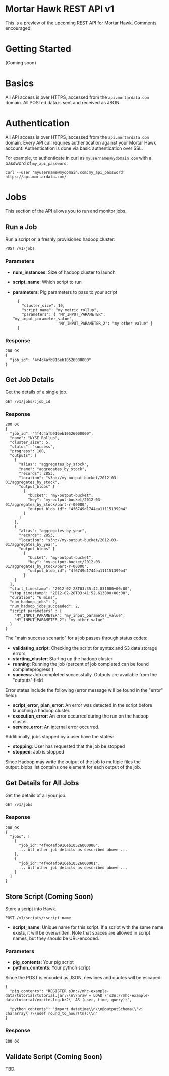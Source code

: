 # Mortar Hawk REST API v1

This is a preview of the upcoming REST API for Mortar Hawk.  Comments encouraged!

# Getting Started

(Coming soon)


# Basics

All API access is over HTTPS, accessed from the `api.mortardata.com` domain.  All POSTed data is sent and received as JSON.

# Authentication

All API access is over HTTPS, accessed from the `api.mortardata.com` domain.  Every API call requires authentication against your Mortar Hawk account.  Authentication is done via basic authentication over SSL.

For example, to authenticate in curl as `myusername@mydomain.com` with a password of `my_api_password`:

	curl --user 'myusername@mydomain.com:my_api_password' https://api.mortardata.com/


# Jobs

This section of the API allows you to run and monitor jobs.

## Run a Job


Run a script on a freshly provisioned hadoop cluster:

	POST /v1/jobs

### Parameters

* **num_instances**: Size of hadoop cluster to launch
* **script_name**: Which script to run
* **parameters**: Pig parameters to pass to your script


		{
		  "cluster_size": 10,
		  "script_name": "my_metric_rollup",
		  "parameters": { "MY_INPUT_PARAMETER": "my_input_parameter_value",
		  				  "MY_INPUT_PARAMETER_2": "my other value" }
		}

### Response

	200 OK
	{
	  "job_id": "4f4c4afb916eb10526000000"
	}


## Get Job Details

Get the details of a single job.

	GET /v1/jobs/:job_id

### Response

	200 OK
	{
	  "job_id": "4f4c4afb916eb10526000000",
	  "name": "NYSE Rollup",
	  "cluster_size": 5,
	  "status": "success",
	  "progress": 100,
	  "outputs": [
	    {
	      "alias": "aggregates_by_stock",
	      "name": "aggregates_by_stock",
	      "records": 2853,
	      "location": "s3n://my-output-bucket/2012-03-01/aggregates_by_stock",
	      "output_blobs" [ 
	        {
	          "bucket": "my-output-bucket",
	          "key": "my-output-bucket/2012-03-01/aggregates_by_stock/part-r-00000",
	          "output_blob_id": "4f6749d1744ea111151399b4"
	        }
	      ]
	    },
	    {
	      "alias": "aggregates_by_year",
	      "records": 2853,
	      "location": "s3n://my-output-bucket/2012-03-01/aggregates_by_year",
	      "output_blobs" [ 
	        {
	          "bucket": "my-output-bucket",
	          "key": "my-output-bucket/2012-03-01/aggregates_by_stock/part-r-00000",
	          "output_blob_id": "4f6749d1744ea111151399b4"
	        }
	    }
	  ],
	  "start_timestamp": "2012-02-28T03:35:42.831000+00:00",
	  "stop_timestamp": "2012-02-28T03:41:52.613000+00:00",
	  "duration": "6 mins",
	  "num_hadoop_jobs": 2,
	  "num_hadoop_jobs_succeeded": 2,
	  "script_parameters" : {
	    "MY_INPUT_PARAMETER": "my_input_parameter_value",
	    "MY_INPUT_PARAMETER_2": "my other value"
	  }
	}

The "main success scenario" for a job passes through status codes:

* **validating_script**: Checking the script for syntax and S3 data storage errors
* **starting_cluster**: Starting up the hadoop cluster
* **running**: Running the job (percent of job completed can be found completeprogress )
* **success**: Job completed successfully.  Outputs are available from the "outputs" field

Error states include the following (error message will be found in the "error" field):

* **script_error**, **plan_error**: An error was detected in the script before launching a hadoop cluster.
* **execution_error**: An error occurred during the run on the hadoop cluster.
* **service_error**: An internal error occurred.

Additionally, jobs stopped by a user have the states:

* **stopping**:  User has requested that the job be stopped
* **stopped**: Job is stopped

Since Hadoop may write the output of the job to multiple files the output_blobs list contains one element for each output of the job.  


## Get Details for All Jobs

Get the details of all your job.

    GET /v1/jobs

### Response

	200 OK
	{
	  "jobs": [
	    {
	      "job_id":"4f4c4afb916eb10526000000",
	      ... All other job details as described above ...
	    },
	    {
	      "job_id":"4f4c4afb916eb10526000001",
	      ... All other job details as described above ...
	    }
	  ]
	}


## Store Script (Coming Soon)

Store a script into Hawk.

	POST /v1/scripts/:script_name


* **script_name**: Unique name for this script.  If a script with the same name exists, it will be overwritten.  Note that spaces are allowed in script names, but they should be URL-encoded.

### Parameters

* **pig_contents**: Your pig script
* **python_contents**: Your python script

Since the POST is encoded as JSON, newlines and quotes will be escaped:
	
	{
	  "pig_contents": "REGISTER s3n://mhc-example-data/tutorial/tutorial.jar;\\n\\nraw = LOAD \'s3n://mhc-example-data/tutorial/excite.log.bz2\' AS (user, time, query);",
	  
	  "python_contents": "import datetime\\n\\n@outputSchema(\'v: chararray\')\\ndef round_to_hour(tm):\\n"
	}

### Response

	200 OK


## Validate Script (Coming Soon)

TBD.
